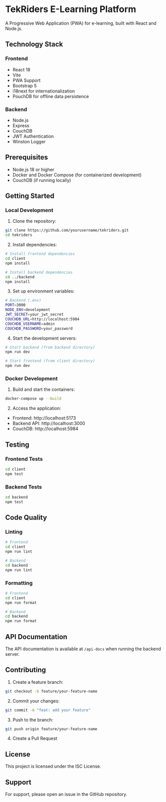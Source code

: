 # TekRiders E-Learning Platform

A Progressive Web Application (PWA) for e-learning, built with React and Node.js.

## Technology Stack

### Frontend
- React 18
- Vite
- PWA Support
- Bootstrap 5
- i18next for internationalization
- PouchDB for offline data persistence

### Backend
- Node.js
- Express
- CouchDB
- JWT Authentication
- Winston Logger

## Prerequisites

- Node.js 18 or higher
- Docker and Docker Compose (for containerized development)
- CouchDB (if running locally)

## Getting Started

### Local Development

1. Clone the repository:
```bash
git clone https://github.com/yourusername/tekriders.git
cd tekriders
```

2. Install dependencies:
```bash
# Install frontend dependencies
cd client
npm install

# Install backend dependencies
cd ../backend
npm install
```

3. Set up environment variables:
```bash
# Backend (.env)
PORT=3000
NODE_ENV=development
JWT_SECRET=your_jwt_secret
COUCHDB_URL=http://localhost:5984
COUCHDB_USERNAME=admin
COUCHDB_PASSWORD=your_password
```

4. Start the development servers:
```bash
# Start backend (from backend directory)
npm run dev

# Start frontend (from client directory)
npm run dev
```

### Docker Development

1. Build and start the containers:
```bash
docker-compose up --build
```

2. Access the application:
- Frontend: http://localhost:5173
- Backend API: http://localhost:3000
- CouchDB: http://localhost:5984

## Testing

### Frontend Tests
```bash
cd client
npm test
```

### Backend Tests
```bash
cd backend
npm test
```

## Code Quality

### Linting
```bash
# Frontend
cd client
npm run lint

# Backend
cd backend
npm run lint
```

### Formatting
```bash
# Frontend
cd client
npm run format

# Backend
cd backend
npm run format
```

## API Documentation

The API documentation is available at `/api-docs` when running the backend server.

## Contributing

1. Create a feature branch:
```bash
git checkout -b feature/your-feature-name
```

2. Commit your changes:
```bash
git commit -m "feat: add your feature"
```

3. Push to the branch:
```bash
git push origin feature/your-feature-name
```

4. Create a Pull Request

## License

This project is licensed under the ISC License.

## Support

For support, please open an issue in the GitHub repository. 
